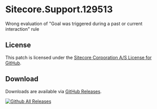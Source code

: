 # Sitecore.Support.129513
Wrong evaluation of &quot;Goal was triggered during a past or current interaction&quot; rule

## License  
This patch is licensed under the [Sitecore Corporation A/S License for GitHub](https://github.com/sitecoresupport/Sitecore.Support.129513/blob/master/LICENSE).  

## Download  
Downloads are available via [GitHub Releases](https://github.com/sitecoresupport/Sitecore.Support.129513/releases).  

[![Github All Releases](https://img.shields.io/github/downloads/SitecoreSupport/Sitecore.Support.129513/total.svg)](https://github.com/SitecoreSupport/Sitecore.Support.129513/releases)
